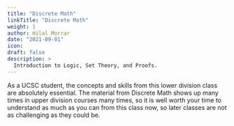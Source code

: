 ```yaml
---
title: "Discrete Math"
linkTitle: "Discrete Math"
weight: 1
author: Hilal Morrar
date: "2021-09-01"
icon:
draft: false
description: >
  Introduction to Logic, Set Theory, and Proofs.
---
```

As a UCSC student, the concepts and skills from this lower division class are absolutely essential. The material from Discrete Math shows up many times in upper division courses many times, so it is well worth your time to understand as much as you can from this class now, so later classes are not as challenging as they could be.